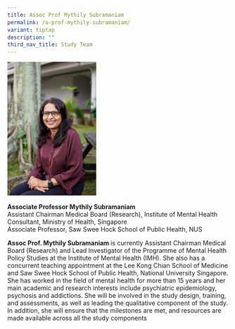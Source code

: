 ```yaml
---
title: Assoc Prof Mythily Subramaniam
permalink: /a-prof-mythily-subramaniam/
variant: tiptap
description: ""
third_nav_title: Study Team
---
```

<p></p>
<div class="isomer-image-wrapper">
<img style="width: 40%;" height="auto" width="100%" alt="" src="/images/Portraits/Mythily/DSC1431_small.jpg">
</div>
<p><strong>Associate Professor Mythily Subramaniam</strong>
<br>Assistant Chairman Medical Board (Research), Institute of Mental Health
<br>Consultant, Ministry of Health, Singapore
<br>Associate Professor, Saw Swee Hock School of Public Health, NUS</p>
<p><strong>Assoc Prof. Mythily Subramaniam </strong>is currently Assistant
Chairman Medical Board (Research) and Lead Investigator of the Programme
of Mental Health Policy Studies at the Institute of Mental Health (IMH).
She also has a concurrent teaching appointment at the Lee Kong Chian School
of Medicine and Saw Swee Hock School of Public Health, National University
Singapore. She has worked in the field of mental health for more than 15
years and her main academic and research interests include psychiatric
epidemiology, psychosis and addictions. She will be involved in the study
design, training, and assessments, as well as leading the qualitative component
of the study. In addition, she will ensure that the milestones are met,
and resources are made available across all the study components</p>